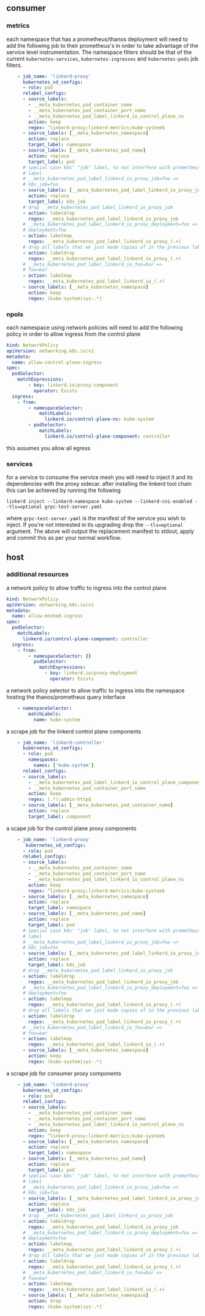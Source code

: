 ## consumer

### metrics
each namespace that has a prometheus/thanos deployment will need to add the following job to their prometheus's in order to take advantage of the service level instrumentation. The namespace filters should be that of the current `kubernetes-services`, `kubernetes-ingresses` and `kubernetes-pods` job filters.
```yaml
    - job_name: 'linkerd-proxy'
      kubernetes_sd_configs:
      - role: pod
      relabel_configs:
      - source_labels:
        - __meta_kubernetes_pod_container_name
        - __meta_kubernetes_pod_container_port_name
        - __meta_kubernetes_pod_label_linkerd_io_control_plane_ns
        action: keep
        regex: ^linkerd-proxy;linkerd-metrics;kube-system$
      - source_labels: [__meta_kubernetes_namespace]
        action: replace
        target_label: namespace
      - source_labels: [__meta_kubernetes_pod_name]
        action: replace
        target_label: pod
      # special case k8s' "job" label, to not interfere with prometheus' "job"
      # label
      # __meta_kubernetes_pod_label_linkerd_io_proxy_job=foo =>
      # k8s_job=foo
      - source_labels: [__meta_kubernetes_pod_label_linkerd_io_proxy_job]
        action: replace
        target_label: k8s_job
      # drop __meta_kubernetes_pod_label_linkerd_io_proxy_job
      - action: labeldrop
        regex: __meta_kubernetes_pod_label_linkerd_io_proxy_job
      # __meta_kubernetes_pod_label_linkerd_io_proxy_deployment=foo =>
      # deployment=foo
      - action: labelmap
        regex: __meta_kubernetes_pod_label_linkerd_io_proxy_(.+)
      # drop all labels that we just made copies of in the previous labelmap
      - action: labeldrop
        regex: __meta_kubernetes_pod_label_linkerd_io_proxy_(.+)
      # __meta_kubernetes_pod_label_linkerd_io_foo=bar =>
      # foo=bar
      - action: labelmap
        regex: __meta_kubernetes_pod_label_linkerd_io_(.+)
      - source_labels: [__meta_kubernetes_namespace]
        action: keep
        regex: (kube-system|sys-.*)
```

### npols
each namespace using network policies will need to add the following policy in order to allow ingress from the control plane
```yaml
kind: NetworkPolicy
apiVersion: networking.k8s.io/v1
metadata:
  name: allow-control-plane-ingress
spec:
  podSelector:
    matchExpressions:
        - key: linkerd.io/proxy-component
          operator: Exists
  ingress:
    - from:
        - namespaceSelector:
            matchLabels:
              linkerd.io/control-plane-ns: kube-system
        - podSelector:
            matchLabels:
              linkerd.io/control-plane-component: controller
```
this assumes you allow all egress

### services
for a service to consume the service mesh you will need to inject it and its dependencies with the proxy sidecar. after installing the linkerd tool chain this can be achieved by running the following 
```
linkerd inject --linkerd-namespace kube-system --linkerd-cni-enabled --tls=optional grpc-test-server.yaml
```
 where `grpc-test-server.yaml` is the manifest of the service you wish to inject. If you're not interested in tls upgrading drop the `--tls=optional` argument. The above will output the replacement manifest to stdout, apply and commit this as per your normal workflow.

## host

### additional resources

a network policy to allow traffic to ingress into the control plane
```yaml
kind: NetworkPolicy
apiVersion: networking.k8s.io/v1
metadata:
  name: allow-meshed-ingress
spec:
  podSelector:
    matchLabels:
      linkerd.io/control-plane-component: controller
  ingress:
    - from:
        - namespaceSelector: {}
          podSelector:
            matchExpressions:
              - key: linkerd.io/proxy-deployment
                operator: Exists
```

a network policy selector to allow traffic to ingress into the namespace hosting the thanos/prometheus query interface
```yaml
    - namespaceSelector:
        matchLabels:
          name: kube-system
```

a scrape job for the linkerd control plane components
```yaml
    - job_name: 'linkerd-controller'
      kubernetes_sd_configs:
      - role: pod
        namespaces:
          names: ['kube-system']
      relabel_configs:
      - source_labels:
        - __meta_kubernetes_pod_label_linkerd_io_control_plane_component
        - __meta_kubernetes_pod_container_port_name
        action: keep
        regex: (.*);admin-http$
      - source_labels: [__meta_kubernetes_pod_container_name]
        action: replace
        target_label: component
```

a scape job for the control plane proxy components
```yaml
    - job_name: 'linkerd-proxy'
       kubernetes_sd_configs:
      - role: pod
      relabel_configs:
      - source_labels:
        - __meta_kubernetes_pod_container_name
        - __meta_kubernetes_pod_container_port_name
        - __meta_kubernetes_pod_label_linkerd_io_control_plane_ns
        action: keep
        regex: ^linkerd-proxy;linkerd-metrics;kube-system$
      - source_labels: [__meta_kubernetes_namespace]
        action: replace
        target_label: namespace
      - source_labels: [__meta_kubernetes_pod_name]
        action: replace
        target_label: pod
      # special case k8s' "job" label, to not interfere with prometheus' "job"
      # label
      # __meta_kubernetes_pod_label_linkerd_io_proxy_job=foo =>
      # k8s_job=foo
      - source_labels: [__meta_kubernetes_pod_label_linkerd_io_proxy_job]
        action: replace
        target_label: k8s_job
      # drop __meta_kubernetes_pod_label_linkerd_io_proxy_job
      - action: labeldrop
        regex: __meta_kubernetes_pod_label_linkerd_io_proxy_job
      # __meta_kubernetes_pod_label_linkerd_io_proxy_deployment=foo =>
      # deployment=foo
      - action: labelmap
        regex: __meta_kubernetes_pod_label_linkerd_io_proxy_(.+)
      # drop all labels that we just made copies of in the previous labelmap
      - action: labeldrop
        regex: __meta_kubernetes_pod_label_linkerd_io_proxy_(.+)
      # __meta_kubernetes_pod_label_linkerd_io_foo=bar =>
      # foo=bar
      - action: labelmap
        regex: __meta_kubernetes_pod_label_linkerd_io_(.+)
      - source_labels: [__meta_kubernetes_namespace]
        action: keep
        regex: (kube-system|sys-.*)
```

a scrape job for consumer proxy components
```yaml
    - job_name: 'linkerd-proxy'
      kubernetes_sd_configs:
      - role: pod
      relabel_configs:
      - source_labels:
        - __meta_kubernetes_pod_container_name
        - __meta_kubernetes_pod_container_port_name
        - __meta_kubernetes_pod_label_linkerd_io_control_plane_ns
        action: keep
        regex: ^linkerd-proxy;linkerd-metrics;kube-system$
      - source_labels: [__meta_kubernetes_namespace]
        action: replace
        target_label: namespace
      - source_labels: [__meta_kubernetes_pod_name]
        action: replace
        target_label: pod
      # special case k8s' "job" label, to not interfere with prometheus' "job"
      # label
      # __meta_kubernetes_pod_label_linkerd_io_proxy_job=foo =>
      # k8s_job=foo
      - source_labels: [__meta_kubernetes_pod_label_linkerd_io_proxy_job]
        action: replace
        target_label: k8s_job
      # drop __meta_kubernetes_pod_label_linkerd_io_proxy_job
      - action: labeldrop
        regex: __meta_kubernetes_pod_label_linkerd_io_proxy_job
      # __meta_kubernetes_pod_label_linkerd_io_proxy_deployment=foo =>
      # deployment=foo
      - action: labelmap
        regex: __meta_kubernetes_pod_label_linkerd_io_proxy_(.+)
      # drop all labels that we just made copies of in the previous labelmap
      - action: labeldrop
        regex: __meta_kubernetes_pod_label_linkerd_io_proxy_(.+)
      # __meta_kubernetes_pod_label_linkerd_io_foo=bar =>
      # foo=bar
      - action: labelmap
        regex: __meta_kubernetes_pod_label_linkerd_io_(.+)
      - source_labels: [__meta_kubernetes_namespace]
        action: drop
        regex: (kube-system|sys-.*)
```